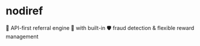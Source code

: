 # nodiref
🚀 API-first referral engine 🔗 with built-in 🛡️ fraud detection &amp; flexible reward management
